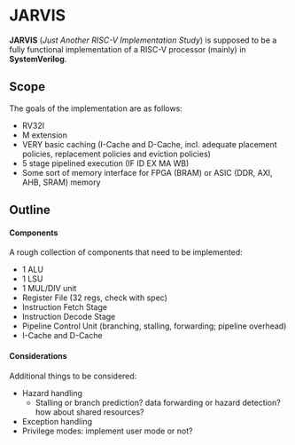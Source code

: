 # JARVIS

**JARVIS** (*Just Another RISC-V Implementation Study*) is supposed to be a fully functional implementation of a RISC-V processor (mainly) in **SystemVerilog**.

## Scope

The goals of the implementation are as follows:
- RV32I
- M extension
- VERY basic caching (I-Cache and D-Cache, incl. adequate placement policies, replacement policies and eviction policies)
- 5 stage pipelined execution (IF ID EX MA WB)
- Some sort of memory interface for FPGA (BRAM) or ASIC (DDR, AXI, AHB, SRAM) memory

## Outline

#### Components
A rough collection of components that need to be implemented:
- 1 ALU
- 1 LSU
- 1 MUL/DIV unit
- Register File (32 regs, check with spec)
- Instruction Fetch Stage
- Instruction Decode Stage
- Pipeline Control Unit (branching, stalling, forwarding; pipeline overhead)
- I-Cache and D-Cache

#### Considerations
Additional things to be considered:
- Hazard handling
    - Stalling or branch prediction? data forwarding or hazard detection? how about shared resources?
- Exception handling
- Privilege modes: implement user mode or not?
